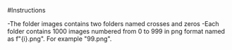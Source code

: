 #Instructions

-The folder images contains two folders named crosses and zeros
-Each folder contains 1000 images numbered from 0 to 999 in png format named as f"{i}.png". For example "99.png".